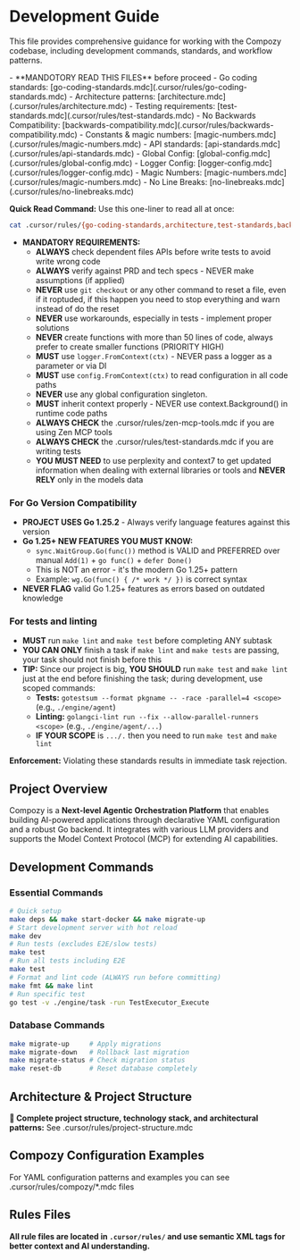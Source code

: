 # Development Guide

This file provides comprehensive guidance for working with the Compozy codebase, including development commands, standards, and workflow patterns.

<critical>
- **MANDOTORY READ THIS FILES** before proceed
  - Go coding standards: [go-coding-standards.mdc](.cursor/rules/go-coding-standards.mdc)
  - Architecture patterns: [architecture.mdc](.cursor/rules/architecture.mdc)
  - Testing requirements: [test-standards.mdc](.cursor/rules/test-standards.mdc)
  - No Backwards Compatibility: [backwards-compatibility.mdc](.cursor/rules/backwards-compatibility.mdc)
  - Constants & magic numbers: [magic-numbers.mdc](.cursor/rules/magic-numbers.mdc)
  - API standards: [api-standards.mdc](.cursor/rules/api-standards.mdc)
  - Global Config: [global-config.mdc](.cursor/rules/global-config.mdc)
  - Logger Config: [logger-config.mdc](.cursor/rules/logger-config.mdc)
  - Magic Numbers: [magic-numbers.mdc](.cursor/rules/magic-numbers.mdc)
  - No Line Breaks: [no-linebreaks.mdc](.cursor/rules/no-linebreaks.mdc)

**Quick Read Command:**
Use this one-liner to read all at once:

```bash
cat .cursor/rules/{go-coding-standards,architecture,test-standards,backwards-compatibility,magic-numbers,api-standards,global-config,logger-config,no-linebreaks}.mdc
```

- **MANDATORY REQUIREMENTS:**
  - **ALWAYS** check dependent files APIs before write tests to avoid write wrong code
  - **ALWAYS** verify against PRD and tech specs - NEVER make assumptions (if applied)
  - **NEVER** use `git checkout` or any other command to reset a file, even if it roptuded, if this happen you need to stop everything and warn instead of do the reset
  - **NEVER** use workarounds, especially in tests - implement proper solutions
  - **NEVER** create functions with more than 50 lines of code, always prefer to create smaller functions (PRIORITY HIGH)
  - **MUST** use `logger.FromContext(ctx)` - NEVER pass a logger as a parameter or via DI
  - **MUST** use `config.FromContext(ctx)` to read configuration in all code paths
  - **NEVER** use any global configuration singleton.
  - **MUST** inherit context properly - NEVER use context.Background() in runtime code paths
  - **ALWAYS CHECK** the .cursor/rules/zen-mcp-tools.mdc if you are using Zen MCP tools
  - **ALWAYS CHECK** the .cursor/rules/test-standards.mdc if you are writing tests
  - **YOU MUST NEED** to use perplexity and context7 to get updated information when dealing with external libraries or tools and **NEVER RELY** only in the models data

### For Go Version Compatibility

- **PROJECT USES Go 1.25.2** - Always verify language features against this version
- **Go 1.25+ NEW FEATURES YOU MUST KNOW:**
  - `sync.WaitGroup.Go(func())` method is VALID and PREFERRED over manual `Add(1)` + `go func()` + `defer Done()`
  - This is NOT an error - it's the modern Go 1.25+ pattern
  - Example: `wg.Go(func() { /* work */ })` is correct syntax
- **NEVER FLAG** valid Go 1.25+ features as errors based on outdated knowledge

### For tests and linting

- **MUST** run `make lint` and `make test` before completing ANY subtask
- **YOU CAN ONLY** finish a task if `make lint` and `make tests` are passing, your task should not finish before this
- **TIP:** Since our project is big, **YOU SHOULD** run `make test` and `make lint` just at the end before finishing the task; during development, use scoped commands:
  - **Tests:** `gotestsum --format pkgname -- -race -parallel=4 <scope>` (e.g., `./engine/agent`)
  - **Linting:** `golangci-lint run --fix --allow-parallel-runners <scope>` (e.g., `./engine/agent/...`)
  - **IF YOUR SCOPE** is `.../.` then you need to run `make test` and `make lint`

**Enforcement:** Violating these standards results in immediate task rejection.
</critical>

## Project Overview

Compozy is a **Next-level Agentic Orchestration Platform** that enables building AI-powered applications through declarative YAML configuration and a robust Go backend. It integrates with various LLM providers and supports the Model Context Protocol (MCP) for extending AI capabilities.

## Development Commands

### Essential Commands

```bash
# Quick setup
make deps && make start-docker && make migrate-up
# Start development server with hot reload
make dev
# Run tests (excludes E2E/slow tests)
make test
# Run all tests including E2E
make test
# Format and lint code (ALWAYS run before committing)
make fmt && make lint
# Run specific test
go test -v ./engine/task -run TestExecutor_Execute
```

### Database Commands

```bash
make migrate-up     # Apply migrations
make migrate-down   # Rollback last migration
make migrate-status # Check migration status
make reset-db       # Reset database completely
```

## Architecture & Project Structure

**📁 Complete project structure, technology stack, and architectural patterns:** See .cursor/rules/project-structure.mdc

## Compozy Configuration Examples

For YAML configuration patterns and examples you can see .cursor/rules/compozy/\*.mdc files

## Rules Files

**All rule files are located in `.cursor/rules/` and use semantic XML tags for better context and AI understanding.**
